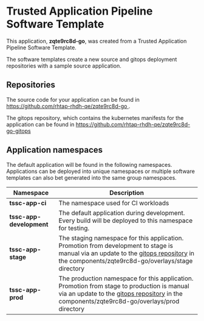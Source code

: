 # Trusted Application Pipeline Software Template

This application, **zqte9rc8d-go**, was created from a Trusted Application Pipeline Software Template.

The software templates create a new source and gitops deployment repositories with a sample source application. 

## Repositories

The source code for your application can be found in [https://github.com/rhtap-rhdh-qe/zqte9rc8d-go ](https://github.com/rhtap-rhdh-qe/zqte9rc8d-go ).
 
The gitops repository, which contains the kubernetes manifests for the application can be found in 
[https://github.com/rhtap-rhdh-qe/zqte9rc8d-go-gitops ](https://github.com/rhtap-rhdh-qe/zqte9rc8d-go-gitops ) 

## Application namespaces 

The default application will be found in the following namespaces. Applications can be deployed into unique namespaces or multiple software templates can also bet generated into the same group namespaces.  

|  Namespace   |  Description   |  
| -------- | -------- |
| **tssc-app-ci** | The namespace used for CI workloads |
| **tssc-app-development** | The default application during development. Every build will be deployed to this namespace for testing. |
| **tssc-app-stage** | The staging namespace for this application. Promotion from development to stage is manual via an update to the [gitops repository](https://github.com/rhtap-rhdh-qe/zqte9rc8d-go-gitops ) in the components/zqte9rc8d-go/overlays/stage directory |
| **tssc-app-prod** | The production namespace for this application. Promotion from stage to production is manual via an update to the [gitops repository](https://github.com/rhtap-rhdh-qe/zqte9rc8d-go-gitops ) in the components/zqte9rc8d-go/overlays/prod directory |